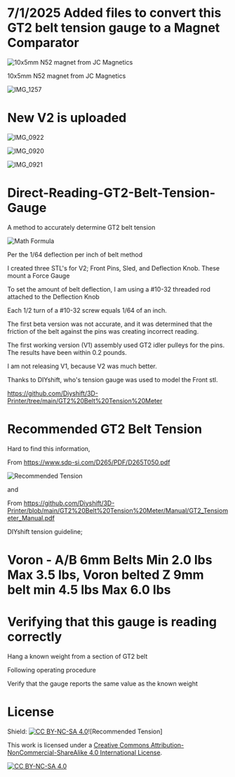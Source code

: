 # 7/1/2025 Added files to convert this GT2 belt tension gauge to a Magnet Comparator

![10x5mm N52 magnet from JC Magnetics](https://github.com/user-attachments/assets/a8ca6a14-196f-4c05-a36b-e10797391819)

10x5mm N52 magnet from JC Magnetics


![IMG_1257](https://github.com/user-attachments/assets/4bb44b05-ea95-4c7e-be47-25d3bdd3e6d0)



# New V2 is uploaded

![IMG_0922](https://github.com/user-attachments/assets/9c6765bf-3f2a-4b52-aff7-0a54b40725c6)

![IMG_0920](https://github.com/user-attachments/assets/1242eda1-cf7a-4341-a860-5936d9b471eb)

![IMG_0921](https://github.com/user-attachments/assets/69165bb3-4c7b-4b13-8508-e57a17f6f3cc)

# Direct-Reading-GT2-Belt-Tension-Gauge
A method to accurately determine GT2 belt tension

![Math Formula](https://github.com/user-attachments/assets/46931420-2bd3-4c01-8f57-04409e5adf24)

Per the 1/64 deflection per inch of belt method

I created three STL's for V2; Front Pins, Sled, and Deflection Knob. These mount a Force Gauge

To set the amount of belt deflection, I am using a #10-32 threaded rod attached to the Deflection Knob

Each 1/2 turn of a #10-32 screw equals 1/64 of an inch.

The first beta version was not accurate, and it was determined that the friction of the belt against the pins was creating incorrect reading.

The first working version (V1) assembly used GT2 idler pulleys for the pins. The results have been within 0.2 pounds.

I am not releasing V1, because V2 was much better.

Thanks to DIYshift, who's tension gauge was used to model the Front stl.

https://github.com/Diyshift/3D-Printer/tree/main/GT2%20Belt%20Tension%20Meter



# Recommended GT2 Belt Tension

Hard to find this information, 

From https://www.sdp-si.com/D265/PDF/D265T050.pdf

![Recommended Tension](https://github.com/user-attachments/assets/db23475d-1481-46ca-8ccd-a2cee577a575)

and

From https://github.com/Diyshift/3D-Printer/blob/main/GT2%20Belt%20Tension%20Meter/Manual/GT2_Tensiometer_Manual.pdf

DIYshift tension guideline; 
# Voron - A/B 6mm Belts Min 2.0 lbs Max 3.5 lbs, Voron belted Z 9mm belt min 4.5 lbs Max 6.0 lbs


# Verifying that this gauge is reading correctly

Hang a known weight from a section of GT2 belt

Following operating procedure

Verify that the gauge reports the same value as the known weight


# License
Shield: [![CC BY-NC-SA 4.0][cc-by-nc-sa-shield]][cc-by-nc-sa]![Recommended Tension]


This work is licensed under a
[Creative Commons Attribution-NonCommercial-ShareAlike 4.0 International License][cc-by-nc-sa].

[![CC BY-NC-SA 4.0][cc-by-nc-sa-image]][cc-by-nc-sa]

[cc-by-nc-sa]: http://creativecommons.org/licenses/by-nc-sa/4.0/
[cc-by-nc-sa-image]: https://licensebuttons.net/l/by-nc-sa/4.0/88x31.png
[cc-by-nc-sa-shield]: https://img.shields.io/badge/License-CC%20BY--NC--SA%204.0-lightgrey.svg
